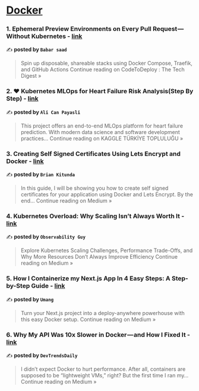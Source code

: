 
<h1><a href=https://medium.com/tag/docker/recommended target="_blank" rel="noopener noreferrer">Docker</a></h1>
<h3>1. Ephemeral Preview Environments on Every Pull Request — Without Kubernetes - <a href="https://medium.com/codetodeploy/ephemeral-preview-environments-on-every-pull-request-without-kubernetes-bc8a77a11f4b?source=rss------docker-5" target="_blank" rel="noopener noreferrer">link</a></h3>

✍️ **posted by `Babar saad`**

<blockquote>Spin up disposable, shareable stacks using Docker Compose, Traefik, and GitHub Actions
Continue reading on CodeToDeploy : The Tech Digest »</blockquote>

<h3>2. ❤️ Kubernetes MLOps for Heart Failure Risk Analysis(Step By Step) - <a href="https://kaggleturkiyetoplulugu.blog/%EF%B8%8F-kubernetes-mlops-for-heart-failure-risk-analysis-step-by-step-f524c3e4d365?source=rss------docker-5" target="_blank" rel="noopener noreferrer">link</a></h3>

✍️ **posted by `Ali Can Payasli`**

<blockquote>This project offers an end-to-end MLOps platform for heart failure prediction. With modern data science and software development practices…
Continue reading on KAGGLE TÜRKİYE TOPLULUĞU »</blockquote>

<h3>3. Creating Self Signed Certificates Using Lets Encrypt and Docker - <a href="https://kitundabrian.medium.com/creating-self-signed-certificates-using-lets-encrypt-and-docker-ed41568d46aa?source=rss------docker-5" target="_blank" rel="noopener noreferrer">link</a></h3>

✍️ **posted by `Brian Kitunda`**

<blockquote>In this guide, I will be showing you how to create self signed certificates for your application using Docker and Lets Encrypt. By the end…
Continue reading on Medium »</blockquote>

<h3>4. Kubernetes Overload: Why Scaling Isn’t Always Worth It - <a href="https://observabilityguy.medium.com/kubernetes-overload-why-scaling-isnt-always-worth-it-5357b1778367?source=rss------docker-5" target="_blank" rel="noopener noreferrer">link</a></h3>

✍️ **posted by `Observability Guy`**

<blockquote>Explore Kubernetes Scaling Challenges, Performance Trade-Offs, and Why More Resources Don’t Always Improve Efficiency
Continue reading on Medium »</blockquote>

<h3>5. How I Containerize my Next.js App In 4 Easy Steps: A Step-by-Step Guide - <a href="https://medium.com/@hanusaxena68/how-i-containerize-my-next-js-app-in-4-easy-steps-a-step-by-step-guide-28ab1c220785?source=rss------docker-5" target="_blank" rel="noopener noreferrer">link</a></h3>

✍️ **posted by `Umang`**

<blockquote>Turn your Next.js project into a deploy-anywhere powerhouse with this easy Docker setup.
Continue reading on Medium »</blockquote>

<h3>6. Why My API Was 10x Slower in Docker — and How I Fixed It - <a href="https://medium.com/@DevTrendsDaily/why-my-api-was-10x-slower-in-docker-and-how-i-fixed-it-b5aff76e22ac?source=rss------docker-5" target="_blank" rel="noopener noreferrer">link</a></h3>

✍️ **posted by `DevTrendsDaily`**

<blockquote>I didn’t expect Docker to hurt performance. After all, containers are supposed to be “lightweight VMs,” right? But the first time I ran my…
Continue reading on Medium »</blockquote>

